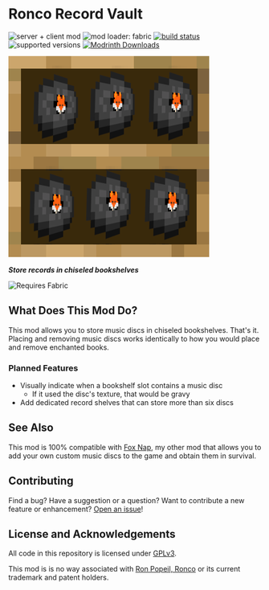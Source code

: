 # Ronco Record Vault

![server + client mod](https://img.shields.io/badge/Server\/Client-both-purple)
![mod loader: fabric](https://img.shields.io/badge/Mod_Loader-fabric-dbd0b4)
[![build status](https://github.com/OpenBagTwo/RecordVault/actions/workflows/build.yml/badge.svg)](https://github.com/OpenBagTwo/RecordVault/actions/workflows/build.yml)
![supported versions](https://img.shields.io/badge/Supported_Versions-1.20.1-blue)
[![Modrinth Downloads](https://img.shields.io/modrinth/dt/record-vault)](https://modrinth.com/mod/record-vault)

![logo](_static/logo.png)

_**Store records in chiseled bookshelves**_


<img src="https://i.imgur.com/Ol1Tcf8.png" alt="Requires Fabric" width="150"/>

## What Does This Mod Do?

This mod allows you to store music discs in chiseled bookshelves. That's it. Placing
and removing music discs works identically to how you would place and remove enchanted
books.

### Planned Features
- Visually indicate when a bookshelf slot contains a music disc
  - If it used the disc's texture, that would be gravy
- Add dedicated record shelves that can store more than six discs

## See Also

This mod is 100% compatible with [Fox Nap](https://github.com/OpenBagTwo/FoxNap),
my other mod that allows you to add your own custom music discs to the game and obtain them
in survival.

## Contributing

Find a bug? Have a suggestion or a question? Want to contribute a new feature or enhancement?
[Open an issue](https://github.com/OpenBagTwo/RecordVault/issues/new)!

## License and Acknowledgements

All code in this repository is licensed under
[GPLv3](https://www.gnu.org/licenses/gpl-3.0.en.html).

This mod is is no way associated with [Ron Popeil, Ronco](https://en.wikipedia.org/wiki/Ronco)
or its current trademark and patent holders.

